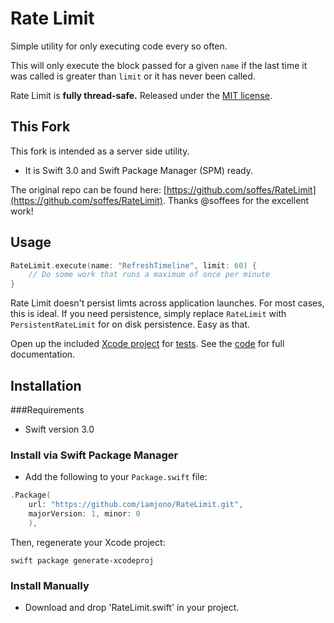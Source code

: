 # Rate Limit

Simple utility for only executing code every so often.

This will only execute the block passed for a given `name` if the last time it was called is greater than `limit` or it has never been called.

Rate Limit is **fully thread-safe.** Released under the [MIT license](LICENSE).

## This Fork

This fork is intended as a server side utility. 

* It is Swift 3.0 and Swift Package Manager (SPM) ready.

The original repo can be found here: [https://github.com/soffes/RateLimit](https://github.com/soffes/RateLimit). Thanks @soffees for the excellent work!

## Usage

``` swift
RateLimit.execute(name: "RefreshTimeline", limit: 60) {
    // Do some work that runs a maximum of once per minute
}
```

Rate Limit doesn't persist limts across application launches. For most cases, this is ideal. If you need persistence, simply replace `RateLimit` with `PersistentRateLimit` for on disk persistence. Easy as that.

Open up the included [Xcode project](RateLimit.xcodeproj) for [tests](Tests). See the [code](RateLimit/RateLimit.swift) for full documentation.


## Installation

###Requirements

- Swift version 3.0

### Install via Swift Package Manager

* Add the following to your `Package.swift` file:

``` swift
.Package(
    url: "https://github.com/iamjono/RateLimit.git", 
    majorVersion: 1, minor: 0
    ),
```

Then, regenerate your Xcode project:

```
swift package generate-xcodeproj
```

### Install Manually

- Download and drop 'RateLimit.swift' in your project.



